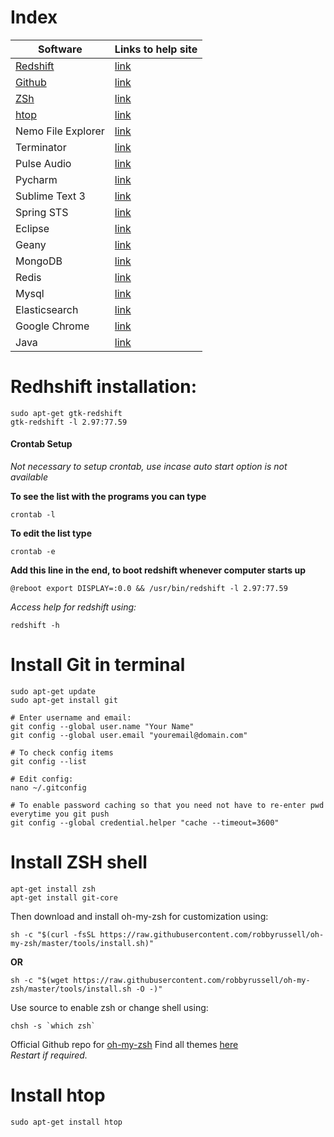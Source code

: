 
# Index
Software | Links to help site
------------ | -------------
[Redshift](#redshift) | [link](https://encrypted.google.com/)
[Github](#git) | [link](https://encrypted.google.com/)
[ZSh](#zsh) | [link](https://encrypted.google.com/)
[htop](#htop) | [link](https://encrypted.google.com/)
Nemo File Explorer | [link](https://encrypted.google.com/)
Terminator | [link](https://encrypted.google.com/)
Pulse Audio | [link](https://encrypted.google.com/)
Pycharm | [link](https://encrypted.google.com/)
Sublime Text 3 | [link](https://encrypted.google.com/)
Spring STS | [link](https://encrypted.google.com/)
Eclipse | [link](https://encrypted.google.com/)
Geany | [link](https://encrypted.google.com/)
MongoDB | [link](https://encrypted.google.com/)
Redis | [link](https://encrypted.google.com/)
Mysql | [link](https://encrypted.google.com/)
Elasticsearch | [link](https://encrypted.google.com/)
Google Chrome | [link](https://encrypted.google.com/)
Java | [link](https://encrypted.google.com/)


<a name="redshift"></a>
# Redhshift installation: 
```shell
sudo apt-get gtk-redshift
gtk-redshift -l 2.97:77.59
```

#### Crontab Setup

*Not necessary to setup crontab, use incase auto start option is not available*

**To see the list with the programs you can type**
```shell
crontab -l
```

**To edit the list type**
```shell
crontab -e
```

**Add this line in the end, to boot redshift whenever computer starts up**
```shell
@reboot export DISPLAY=:0.0 && /usr/bin/redshift -l 2.97:77.59
```

*Access help for redshift using:*
```shell
redshift -h
```

<a name="git"></a>
# Install Git in terminal 
```shell
sudo apt-get update
sudo apt-get install git

# Enter username and email:
git config --global user.name "Your Name"
git config --global user.email "youremail@domain.com"

# To check config items
git config --list

# Edit config:
nano ~/.gitconfig

# To enable password caching so that you need not have to re-enter pwd everytime you git push
git config --global credential.helper "cache --timeout=3600"

```

<a name="zsh"></a>
# Install ZSH shell 

```shell
apt-get install zsh
apt-get install git-core
```
Then download and install oh-my-zsh for customization using:
```shell
sh -c "$(curl -fsSL https://raw.githubusercontent.com/robbyrussell/oh-my-zsh/master/tools/install.sh)"
```
**OR**	
```shell
sh -c "$(wget https://raw.githubusercontent.com/robbyrussell/oh-my-zsh/master/tools/install.sh -O -)"
```
Use source to enable zsh or change shell using:
```shell
chsh -s `which zsh`
```
Official Github repo for [oh-my-zsh](https://github.com/robbyrussell/oh-my-zsh)	
Find all themes [here](https://github.com/robbyrussell/oh-my-zsh/wiki/External-themes)	
*Restart if required.* 	

<a name="htop"></a>
# Install htop  
```shell
sudo apt-get install htop
```
